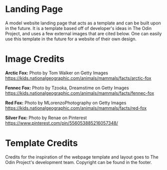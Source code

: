 # Landing Page
A model website landing page that acts as a template and can be built upon in the future. It is a template based off of developer's ideas in The Odin Project, and uses a few external images that are cited below. One can easily use this template in the future for a website of their own design.

# Image Credits
**Arctic Fox:** Photo by Tom Walker on Getty Images
https://kids.nationalgeographic.com/animals/mammals/facts/arctic-fox

**Fennec Fox:** Photo by Tzooka, Dreamstime on Getty Images
https://kids.nationalgeographic.com/animals/mammals/facts/fennec-fox

**Red Fox:** Photo by MLorenzoPhotography on Getty Images
https://kids.nationalgeographic.com/animals/mammals/facts/red-fox

**Silver Fox:** Photo by Renae on Pinterest
https://www.pinterest.com/pin/556053885216057348/

# Template Credits
 Credits for the inspiration of the webpage template and layout goes to The Odin Project's development team. Copyright can be found in the footer.
